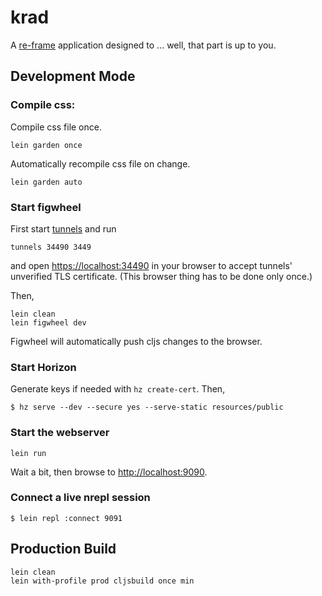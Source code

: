 # krad

A [re-frame](https://github.com/Day8/re-frame) application designed to ... well, that part is up to you.

## Development Mode

### Compile css:

Compile css file once.

```
lein garden once
```

Automatically recompile css file on change.

```
lein garden auto
```

### Start figwheel

First start [tunnels](https://github.com/jugyo/tunnels) and run
```
tunnels 34490 3449
```
and open [https://localhost:34490](https://localhost:34490) in your browser to accept tunnels' unverified TLS certificate. (This browser thing has to be done only once.)

Then,
```
lein clean
lein figwheel dev
```

Figwheel will automatically push cljs changes to the browser.

### Start Horizon
Generate keys if needed with `hz create-cert`. Then,

```
$ hz serve --dev --secure yes --serve-static resources/public
```

### Start the webserver
```
lein run
```

Wait a bit, then browse to [http://localhost:9090](http://localhost:9090).

### Connect a live nrepl session
```
$ lein repl :connect 9091
```

## Production Build

```
lein clean
lein with-profile prod cljsbuild once min
```
